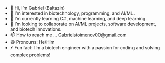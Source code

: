 - 👋 Hi, I’m Gabriel (Baltazin) 
- 👀 I’m interested in biotechnology, programming, and AI/ML.
- 🌱 I’m currently learning C#, machine learning, and deep learning.
- 💞️ I’m looking to collaborate on AI/ML projects, software development, and biotech innovations.
- 📫 How to reach me ...
  Gabrielstoimenov00@gmail.com
- 😄 Pronouns: He/Him
- ⚡ Fun fact: I’m a biotech engineer with a passion for coding and solving complex problems!

<!---
Baltazin/Baltazin is a ✨ special ✨ repository because its `README.md` (this file) appears on your GitHub profile.
You can click the Preview link to take a look at your changes.
--->

